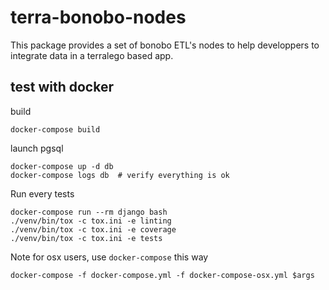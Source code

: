 # terra-bonobo-nodes

This package provides a set of bonobo ETL's nodes to help developpers to
integrate data in a terralego based app.


## test with docker

build
```
docker-compose build
```

launch pgsql
```
docker-compose up -d db
docker-compose logs db  # verify everything is ok
```

Run every tests
```
docker-compose run --rm django bash
./venv/bin/tox -c tox.ini -e linting
./venv/bin/tox -c tox.ini -e coverage
./venv/bin/tox -c tox.ini -e tests
```


Note for osx users, use ``docker-compose``  this way
```
docker-compose -f docker-compose.yml -f docker-compose-osx.yml $args
```
